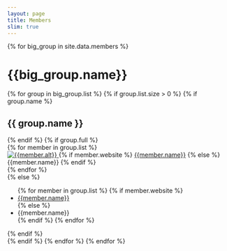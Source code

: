 ```yaml
---
layout: page
title: Members
slim: true
---
```



<div class="row">
    {% for big_group in site.data.members %}
        <h1> {{big_group.name}} </h1>
        {% for group in big_group.list %}
            {% if group.list.size > 0 %}
                {% if group.name %}
                    <h2>{{ group.name }}</h2>
                {% endif %}
                {% if group.full %}
                  <div class="row">
                      {% for member in group.list %}
                          <div class="col-xl-3 col-lg-3 col-md-4 text-center col-sm-6 col-xs-6">
                              <a target="_blank" href="{{member.website}}">
                                  <img class="img-responsive img-circle" src="{{member.image}}" alt="{{member.alt}}">
                              </a>
                              {% if member.website %}
                                  <a target="_blank" href="{{member.website}}">{{member.name}}</a>
                              {% else %}
                                  {{member.name}}
                              {% endif %}
                              <!--{% if member.coadvisor %}
                                  <br>Co-advised by <a target="_blank" href="{{member.coadvisorweb}}">{{member.coadvisor}}</a>
                              {% endif %}-->
                          </div>
                      {% endfor %}
                  </div>
                {% else %}
                    <ul>
                        {% for member in group.list %}
                            {% if member.website %}
                                <li><a target="_blank" href="{{member.website}}"> {{member.name}} </a></li>
                            {% else %}
                                <li><a> {{member.name}} </a></li>
                            {% endif %}
                        {% endfor %}
                    </ul>
                {% endif %}
                <br>
            {% endif %}
        {% endfor %}
    {% endfor %}
</div>

